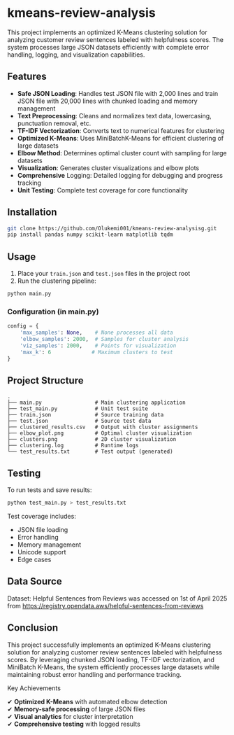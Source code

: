 # kmeans-review-analysis
This project implements an optimized K-Means clustering solution for analyzing customer review sentences labeled with helpfulness scores. The system processes large JSON datasets efficiently with complete error handling, logging, and visualization capabilities.


## Features

- **Safe JSON Loading**: Handles test JSON file with 2,000 lines and train JSON file with 20,000 lines with chunked loading and memory management
- **Text Preprocessing**: Cleans and normalizes text data, lowercasing, punctuation removal, etc.
- **TF-IDF Vectorization**: Converts text to numerical features for clustering
- **Optimized K-Means**: Uses MiniBatchK-Means for efficient clustering of large datasets
- **Elbow Method**: Determines optimal cluster count with sampling for large datasets
- **Visualization**: Generates cluster visualizations and elbow plots
- **Comprehensive** Logging: Detailed logging for debugging and progress tracking
- **Unit Testing**: Complete test coverage for core functionality

## Installation

```bash
git clone https://github.com/Olukemi001/kmeans-review-analysisg.git
pip install pandas numpy scikit-learn matplotlib tqdm
```

## Usage

1. Place your `train.json` and `test.json` files in the project root
2. Run the clustering pipeline:

```bash
python main.py
```

### Configuration (in main.py)
```python
config = {
    'max_samples': None,    # None processes all data
    'elbow_samples': 2000,  # Samples for cluster analysis
    'viz_samples': 2000,    # Points for visualization
    'max_k': 6             # Maximum clusters to test
}
```

## Project Structure

```
.
├── main.py                 # Main clustering application
├── test_main.py            # Unit test suite
├── train.json              # Source training data
├── test.json               # Source test data
├── clustered_results.csv   # Output with cluster assignments
├── elbow_plot.png          # Optimal cluster visualization
├── clusters.png            # 2D cluster visualization
├── clustering.log          # Runtime logs
└── test_results.txt        # Test output (generated)
```

## Testing

To run tests and save results:

```bash
python test_main.py > test_results.txt
```

Test coverage includes:
- JSON file loading
- Error handling
- Memory management
- Unicode support
- Edge cases

## Data Source

Dataset: Helpful Sentences from Reviews was accessed on 1st of April 2025 from https://registry.opendata.aws/helpful-sentences-from-reviews 

## Conclusion
This project successfully implements an optimized K-Means clustering solution for analyzing customer review sentences labeled with helpfulness scores. By leveraging chunked JSON loading, TF-IDF vectorization, and MiniBatch K-Means, the system efficiently processes large datasets while maintaining robust error handling and performance tracking.

Key Achievements

✔ **Optimized K-Means** with automated elbow detection  
✔ **Memory-safe processing** of large JSON files  
✔ **Visual analytics** for cluster interpretation  
✔ **Comprehensive testing** with logged results  





